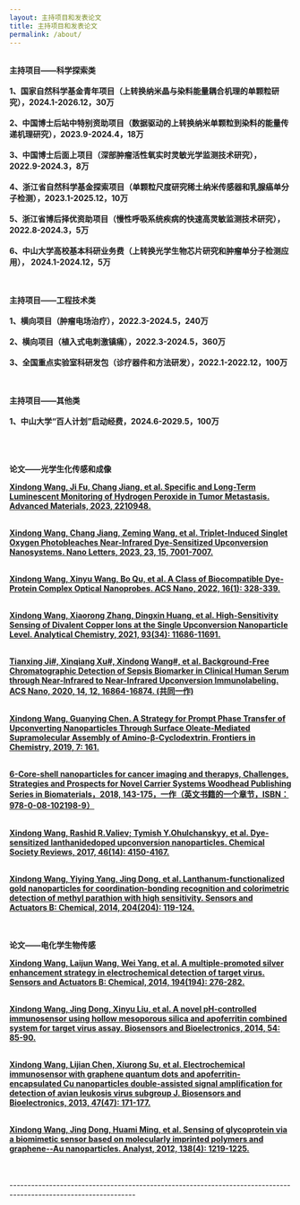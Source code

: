 ```yaml
---
layout: 主持项目和发表论文
title: 主持项目和发表论文
permalink: /about/
---
```

<br>  <strong> 主持项目——科学探索类 </strong> <br><br>
<strong> 1、国家自然科学基金青年项目（上转换纳米晶与染料能量耦合机理的单颗粒研究），2024.1-2026.12，30万 </a></strong><br><br>
<strong> 2、中国博士后站中特别资助项目（数据驱动的上转换纳米单颗粒到染料的能量传递机理研究），2023.9-2024.4，18万 </a></strong><br><br>
<strong> 3、中国博士后面上项目（深部肿瘤活性氧实时灵敏光学监测技术研究），2022.9-2024.3，8万 </a></strong><br><br>
<strong> 4、浙江省自然科学基金探索项目（单颗粒尺度研究稀土纳米传感器和乳腺癌单分子检测），2023.1-2025.12，10万 </a></strong><br><br>
<strong> 5、浙江省博后择优资助项目（慢性呼吸系统疾病的快速高灵敏监测技术研究），2022.8-2024.3，5万 </a></strong><br><br>
<strong> 6、中山大学高校基本科研业务费（上转换光学生物芯片研究和肿瘤单分子检测应用）， 2024.1-2024.12，5万 </a></strong><br><br>

<br>  <strong> 主持项目——工程技术类 </strong> <br><br>
<strong> 1、横向项目（肿瘤电场治疗），2022.3-2024.5，240万 </a></strong><br><br>
<strong> 2、横向项目（植入式电刺激镇痛），2022.3-2024.5，360万 </a></strong><br><br>
<strong> 3、全国重点实验室科研发包（诊疗器件和方法研发），2022.1-2022.12，100万 </a></strong><br><br>

<br>  <strong> 主持项目——其他类 </strong> <br><br>
<strong> 1、中山大学“百人计划”启动经费，2024.6-2029.5，100万 </a></strong><br><br><br>

<br>  <strong> 论文——光学生化传感和成像 </strong> <br>

<strong><a href="https://onlinelibrary.wiley.com/doi/abs/10.1002/adma.202210948"> Xindong Wang, Ji Fu, Chang Jiang, et al. Specific and Long-Term Luminescent Monitoring of Hydrogen Peroxide in Tumor Metastasis. Advanced Materials, 2023, 2210948.</a></strong><br><br>

<strong><a href="https://pubs.acs.org/doi/10.1021/acs.nanolett.3c01671">	Xindong Wang, Chang Jiang, Zeming Wang, et al. Triplet-Induced Singlet Oxygen Photobleaches Near-Infrared Dye-Sensitized Upconversion Nanosystems. Nano Letters, 2023, 23, 15, 7001-7007.</a></strong><br><br>

<strong><a href="https://pubs.acs.org/doi/abs/10.1021/acsnano.1c06536">	Xindong Wang, Xinyu Wang, Bo Qu, et al. A Class of Biocompatible Dye-Protein Complex Optical Nanoprobes. ACS Nano, 2022, 16(1): 328-339.</a></strong><br><br>

<strong><a href="https://pubs.acs.org/doi/abs/10.1021/acs.analchem.1c01311">	Xindong Wang, Xiaorong Zhang, Dingxin Huang, et al. High-Sensitivity Sensing of Divalent Copper Ions at the Single Upconversion Nanoparticle Level. Analytical Chemistry, 2021, 93(34): 11686-11691.</a></strong><br><br>

<strong><a href="https://pubs.acs.org/doi/10.1021/acsnano.0c05700">	Tianxing Ji#, Xinqiang Xu#, Xindong Wang#, et al. Background-Free Chromatographic Detection of Sepsis Biomarker in Clinical Human Serum through Near-Infrared to Near-Infrared Upconversion Immunolabeling. ACS Nano, 2020, 14, 12, 16864-16874. (共同一作)</a></strong><br><br>

<strong><a href="https://www.frontiersin.org/articles/10.3389/fchem.2019.00161/full">	Xindong Wang, Guanying Chen. A Strategy for Prompt Phase Transfer of Upconverting Nanoparticles Through Surface Oleate-Mediated Supramolecular Assembly of Amino-β-Cyclodextrin. Frontiers in Chemistry, 2019, 7: 161.</a></strong><br><br>

<strong><a href="https://www.sciencedirect.com/science/article/pii/B9780081021989000065?via%3Dihub">  6-Core-shell nanoparticles for cancer imaging and therapys, Challenges, Strategies and Prospects for Novel Carrier Systems Woodhead Publishing Series in Biomaterials，2018, 143-175，一作（英文书籍的一个章节，ISBN：978-0-08-102198-9）</a></strong><br><br>

<strong><a href="https://pubs.rsc.org/en/content/articlelanding/2017/cs/c7cs00053g">	Xindong Wang, Rashid R.Valiev; Tymish Y.Ohulchanskyy, et al. Dye-sensitized lanthanidedoped upconversion nanoparticles. Chemical Society Reviews, 2017, 46(14): 4150-4167.</a></strong><br><br>

<strong><a href="https://www.sciencedirect.com/science/article/pii/S0925400514009332">	Xindong Wang, Yiying Yang, Jing Dong, et al. Lanthanum-functionalized gold nanoparticles for coordination-bonding recognition and colorimetric detection of methyl parathion with high sensitivity. Sensors and Actuators B: Chemical, 2014, 204(204): 119-124.</a></strong><br><br>

<br>  <strong> 论文——电化学生物传感 </strong> <br>

<strong><a href="https://www.sciencedirect.com/science/article/pii/S0925400513015414">	Xindong Wang, Laijun Wang, Wei Yang, et al. A multiple-promoted silver enhancement strategy in electrochemical detection of target virus. Sensors and Actuators B: Chemical, 2014, 194(194): 276-282.</a></strong><br><br>

<strong><a href="https://www.sciencedirect.com/science/article/pii/S0956566313007537">	Xindong Wang, Jing Dong, Xinyu Liu, et al. A novel pH-controlled immunosensor using hollow mesoporous silica and apoferritin combined system for target virus assay. Biosensors and Bioelectronics, 2014, 54: 85-90.</a></strong><br><br>

<strong><a href="https://www.sciencedirect.com/science/article/pii/S0956566313001802">	Xindong Wang, Lijian Chen, Xiurong Su, et al. Electrochemical immunosensor with graphene quantum dots and apoferritin-encapsulated Cu nanoparticles double-assisted signal amplification for detection of avian leukosis virus subgroup J. Biosensors and Bioelectronics, 2013, 47(47): 171-177.</a></strong><br><br>

<strong><a href="https://pubs.rsc.org/en/content/articlelanding/2013/an/c2an36297j">	Xindong Wang, Jing Dong, Huami Ming, et al. Sensing of glycoprotein via a biomimetic sensor based on molecularly imprinted polymers and graphene--Au nanoparticles. Analyst, 2012, 138(4): 1219-1225.</a></strong><br><br>


<br>-----------------------------------------------------------------------------------------------------------------<br>



